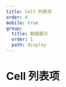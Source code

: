 ```yaml
---
title: Cell 列表项
order: 4
mobile: true
group:
  title: 数据展示
  order: 1
  path: display
---
```


# Cell 列表项

<code src="../demo/Cell.tsx"></code>
<API src="../src/Cell.tsx"></API>
